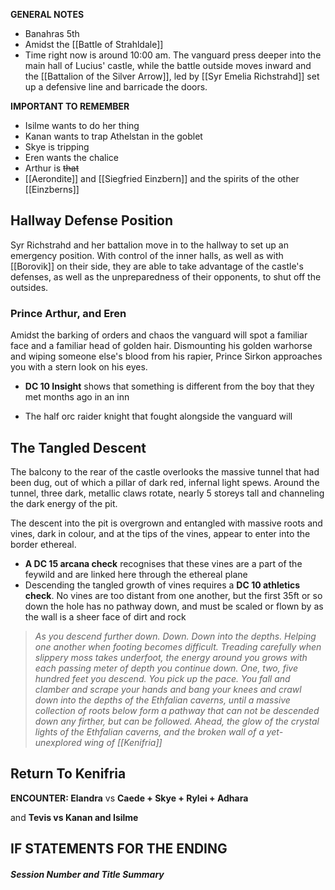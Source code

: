 **GENERAL NOTES**
- Banahras 5th
- Amidst the [[Battle of Strahldale]]
- Time right now is around 10:00 am. The vanguard press deeper into the main hall of Lucius' castle, while the battle outside moves inward and the [[Battalion of the Silver Arrow]], led by [[Syr Emelia Richstrahd]] set up a defensive line and barricade the doors.

**IMPORTANT TO REMEMBER**
- Isilme wants to do her thing
- Kanan wants to trap Athelstan in the goblet
- Skye is tripping
- Eren wants the chalice
- Arthur is ~~that~~
- [[Aerondite]] and [[Siegfried Einzbern]] and the spirits of the other [[Einzberns]]
## Hallway Defense Position
Syr Richstrahd and her battalion move in to the hallway to set up an emergency position. With control of the inner halls, as well as with [[Borovik]] on their side, they are able to take advantage of the castle's defenses, as well as the unpreparedness of their opponents, to shut off the outsides.
### Prince Arthur, and Eren
Amidst the barking of orders and chaos the vanguard will spot a familiar face and a familiar head of golden hair. Dismounting his golden warhorse and wiping someone else's blood from his rapier, Prince Sirkon approaches you with a stern look on his eyes.
- **DC 10 Insight** shows that something is different from the boy that they met months ago in an inn

- The half orc raider knight that fought alongside the vanguard will
## The Tangled Descent
The balcony to the rear of the castle overlooks the massive tunnel that had been dug, out of which a pillar of dark red, infernal light spews. Around the tunnel, three dark, metallic claws rotate, nearly 5 storeys tall and channeling the dark energy of the pit.

The descent into the pit is overgrown and entangled with massive roots and vines, dark in colour, and at the tips of the vines, appear to enter into the border ethereal. 
- **A DC 15 arcana check** recognises that these vines are a part of the feywild and are linked here through the ethereal plane
- Descending the tangled growth of vines requires a **DC 10 athletics check**. No vines are too distant from one another, but the first 35ft or so down the hole has no pathway down, and must be scaled or flown by as the wall is a sheer face of dirt and rock

> *As you descend further down. Down. Down into the depths. Helping one another when footing becomes difficult. Treading carefully when slippery moss takes underfoot, the energy around you grows with each passing meter of depth you continue down. One, two, five hundred feet you descend. You pick up the pace. You fall and clamber and scrape your hands and bang your knees and crawl down into the depths of the Ethfalian caverns, until a massive collection of roots below form a pathway that can not be descended down any firther, but can be followed. Ahead, the glow of the crystal lights of the Ethfalian caverns, and the broken wall of a yet-unexplored wing of [[Kenifria]]*

## Return To Kenifria

**ENCOUNTER: Elandra**
vs **Caede + Skye + Rylei + Adhara**

and **Tevis vs Kanan and Isilme**
## IF STATEMENTS FOR THE ENDING
##### Session *Number and Title* Summary
